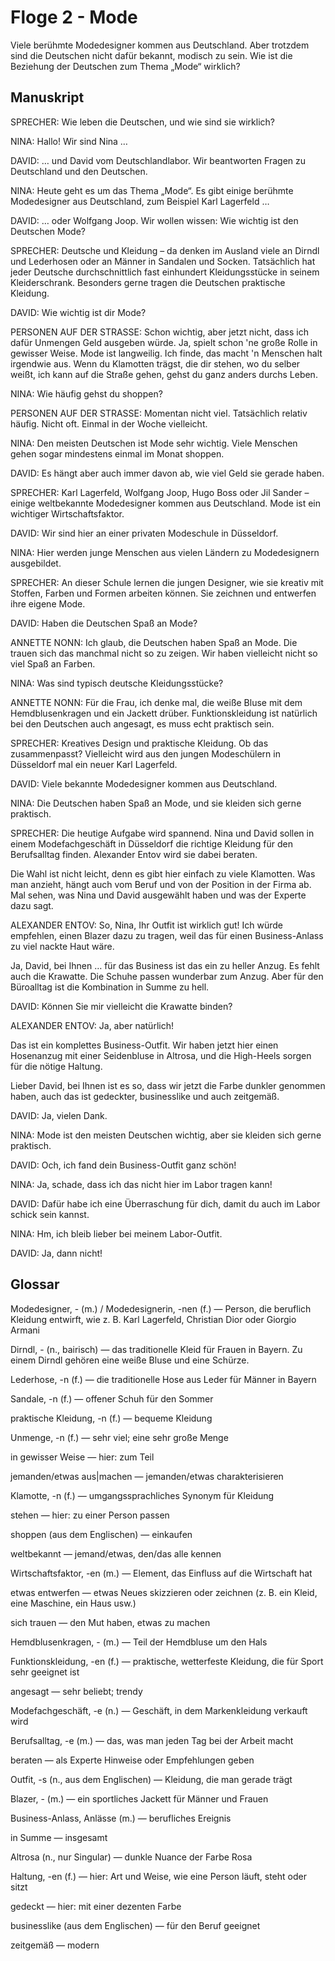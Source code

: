 # Floge 2 - Mode

Viele berühmte Modedesigner kommen aus Deutschland. Aber trotzdem sind die Deutschen nicht dafür bekannt, modisch zu sein. Wie ist die Beziehung der Deutschen zum Thema „Mode“ wirklich?


## Manuskript

SPRECHER:
Wie leben die Deutschen, und wie sind sie wirklich?

NINA:
Hallo! Wir sind Nina …

DAVID:
… und David vom Deutschlandlabor. Wir beantworten Fragen zu Deutschland und
den Deutschen.

NINA:
Heute geht es um das Thema „Mode“. Es gibt einige berühmte Modedesigner aus
Deutschland, zum Beispiel Karl Lagerfeld …

DAVID:
… oder Wolfgang Joop. Wir wollen wissen: Wie wichtig ist den Deutschen Mode?

SPRECHER:
Deutsche und Kleidung – da denken im Ausland viele an Dirndl und Lederhosen oder an Männer in Sandalen und Socken. Tatsächlich hat jeder Deutsche durchschnittlich fast einhundert Kleidungsstücke in seinem Kleiderschrank.
Besonders gerne tragen die Deutschen praktische Kleidung.

DAVID:
Wie wichtig ist dir Mode?

PERSONEN AUF DER STRASSE:
Schon wichtig, aber jetzt nicht, dass ich dafür Unmengen Geld ausgeben würde.
Ja, spielt schon 'ne große Rolle in gewisser Weise.
Mode ist langweilig.
Ich finde, das macht 'n Menschen halt irgendwie aus.
Wenn du Klamotten trägst, die dir stehen, wo du selber weißt, ich kann auf die Straße gehen, gehst du ganz anders durchs Leben.

NINA:
Wie häufig gehst du shoppen?

PERSONEN AUF DER STRASSE:
Momentan nicht viel.
Tatsächlich relativ häufig.
Nicht oft.
Einmal in der Woche vielleicht.

NINA:
Den meisten Deutschen ist Mode sehr wichtig. Viele Menschen gehen sogar
mindestens einmal im Monat shoppen.

DAVID:
Es hängt aber auch immer davon ab, wie viel Geld sie gerade haben.

SPRECHER:
Karl Lagerfeld, Wolfgang Joop, Hugo Boss oder Jil Sander – einige weltbekannte Modedesigner kommen aus Deutschland. Mode ist ein wichtiger Wirtschaftsfaktor.

DAVID:
Wir sind hier an einer privaten Modeschule in Düsseldorf.

NINA:
Hier werden junge Menschen aus vielen Ländern zu Modedesignern ausgebildet.

SPRECHER:
An dieser Schule lernen die jungen Designer, wie sie kreativ mit Stoffen, Farben und
Formen arbeiten können. Sie zeichnen und entwerfen ihre eigene Mode.

DAVID:
Haben die Deutschen Spaß an Mode?

ANNETTE NONN:
Ich glaub, die Deutschen haben Spaß an Mode. Die trauen sich das manchmal nicht
so zu zeigen. Wir haben vielleicht nicht so viel Spaß an Farben.

NINA:
Was sind typisch deutsche Kleidungsstücke?

ANNETTE NONN:
Für die Frau, ich denke mal, die weiße Bluse mit dem Hemdblusenkragen und ein Jackett drüber. Funktionskleidung ist natürlich bei den Deutschen auch angesagt, es
muss echt praktisch sein.

SPRECHER:
Kreatives Design und praktische Kleidung. Ob das zusammenpasst? Vielleicht wird
aus den jungen Modeschülern in Düsseldorf mal ein neuer Karl Lagerfeld.

DAVID:
Viele bekannte Modedesigner kommen aus Deutschland.

NINA:
Die Deutschen haben Spaß an Mode, und sie kleiden sich gerne praktisch.

SPRECHER:
Die heutige Aufgabe wird spannend. Nina und David sollen in einem Modefachgeschäft in Düsseldorf die richtige Kleidung für den Berufsalltag finden. Alexander Entov wird sie dabei beraten.

Die Wahl ist nicht leicht, denn es gibt hier einfach zu viele Klamotten. Was man
anzieht, hängt auch vom Beruf und von der Position in der Firma ab. Mal sehen, was
Nina und David ausgewählt haben und was der Experte dazu sagt.

ALEXANDER ENTOV:
So, Nina, Ihr Outfit ist wirklich gut! Ich würde empfehlen, einen Blazer dazu zu tragen, weil das für einen Business-Anlass zu viel nackte Haut wäre.

Ja, David, bei Ihnen … für das Business ist das ein zu heller Anzug. Es fehlt auch die Krawatte. Die Schuhe passen wunderbar zum Anzug. Aber für den Büroalltag ist die Kombination in Summe zu hell.

DAVID:
Können Sie mir vielleicht die Krawatte binden?

ALEXANDER ENTOV:
Ja, aber natürlich!

Das ist ein komplettes Business-Outfit. Wir haben jetzt hier einen Hosenanzug mit einer Seidenbluse in Altrosa, und die High-Heels sorgen für die nötige Haltung.

Lieber David, bei Ihnen ist es so, dass wir jetzt die Farbe dunkler genommen haben, auch das ist gedeckter, businesslike und auch zeitgemäß​​​​​​​.

DAVID:
Ja, vielen Dank.

NINA:
Mode ist den meisten Deutschen wichtig, aber sie kleiden sich gerne praktisch.

DAVID:
Och, ich fand dein Business-Outfit ganz schön!

NINA:
Ja, schade, dass ich das nicht hier im Labor tragen kann!

DAVID:
Dafür habe ich eine Überraschung für dich, damit du auch im Labor schick sein
kannst.

NINA:
Hm, ich bleib lieber bei meinem Labor-Outfit.

DAVID:
Ja, dann nicht!

## Glossar

Modedesigner, - (m.) / Modedesignerin, -nen (f.) — Person, die beruflich Kleidung entwirft, wie z. B. Karl Lagerfeld, Christian Dior oder Giorgio Armani

Dirndl, - (n., bairisch) — das traditionelle Kleid für Frauen in Bayern. Zu einem Dirndl gehören eine weiße Bluse und eine Schürze.

Lederhose, -n (f.) — die traditionelle Hose aus Leder für Männer in Bayern

Sandale, -n (f.) — offener Schuh für den Sommer

praktische Kleidung, -n (f.)  — bequeme Kleidung

Unmenge, -n (f.) — sehr viel; eine sehr große Menge

in gewisser Weise — hier: zum Teil

jemanden/etwas aus|machen — jemanden/etwas charakterisieren

Klamotte, -n (f.) — umgangssprachliches Synonym für Kleidung

stehen — hier: zu einer Person passen

shoppen (aus dem Englischen) — einkaufen

weltbekannt — jemand/etwas, den/das alle kennen

Wirtschaftsfaktor, -en (m.) — Element, das Einfluss auf die Wirtschaft hat

etwas entwerfen — etwas Neues skizzieren oder zeichnen (z. B. ein Kleid, eine Maschine, ein Haus usw.)

sich trauen — den Mut haben, etwas zu machen

Hemdblusenkragen, - (m.) — Teil der Hemdbluse um den Hals

Funktionskleidung, -en (f.) — praktische, wetterfeste Kleidung, die für Sport sehr geeignet ist

angesagt — sehr beliebt; trendy

Modefachgeschäft, -e (n.) — Geschäft, in dem Markenkleidung verkauft wird

Berufsalltag, -e (m.) — das, was man jeden Tag bei der Arbeit macht

beraten — als Experte Hinweise oder Empfehlungen geben

Outfit, -s (n., aus dem Englischen) — Kleidung, die man gerade trägt

Blazer, - (m.) — ein sportliches Jackett für Männer und Frauen

Business-Anlass, Anlässe (m.) — berufliches Ereignis

in Summe — insgesamt

Altrosa (n., nur Singular) — dunkle Nuance der Farbe Rosa

Haltung, -en (f.) — hier: Art und Weise, wie eine Person läuft, steht oder sitzt

gedeckt — hier: mit einer dezenten Farbe

businesslike (aus dem Englischen) — für den Beruf geeignet

zeitgemäß — modern
